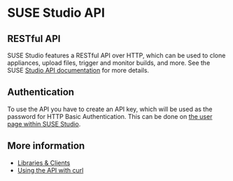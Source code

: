 # SUSE Studio API

## RESTful API

SUSE Studio features a RESTful API over HTTP, which can be used to clone
appliances, upload files, trigger and monitor builds, and more. See the SUSE
[Studio API documentation][studio-api] for more details.

## Authentication

To use the API you have to create an API key, which will be used as the
password for HTTP Basic Authentication. This can be done on [the user page
within SUSE Studio][studio-api-key].

## More information

* [Libraries & Clients](libraries_and_clients.html)
* [Using the API with curl](using_api_with_curl.html)


[studio-api]: v2/index.html
[studio-api-key]: http://susestudio.com/user/show_api_key
